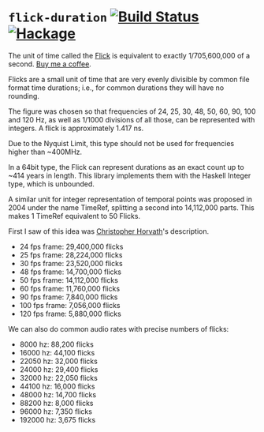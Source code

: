 # `flick-duration` [![Build Status](https://travis-ci.com/pliosoft/flick-duration.svg?branch=master)](https://travis-ci.com/pliosoft/flick-duration) [![Hackage](https://img.shields.io/hackage/v/flick-duration.svg?style=flat)](https://hackage.haskell.org/package/flick-duration) 

The unit of time called the [Flick](https://en.wikipedia.org/wiki/Flick_(time)) is equivalent to exactly 1/705,600,000 of a second. [Buy me a coffee](https://www.buymeacoffee.com/clord).

Flicks are a small unit of time that are very evenly divisible by common file format time durations; i.e., for common durations they will have no rounding.

The figure was chosen so that frequencies of 24, 25, 30, 48, 50, 60, 90, 100 and 120 Hz, as well as 1/1000 divisions of all those, can be represented with integers.
A flick is approximately 1.417 ns.

Due to the Nyquist Limit, this type should not be used for frequencies higher than ~400MHz.

In a 64bit type, the Flick can represent durations as an exact count up to ~414 years in length. This library
implements them with the Haskell Integer type, which is unbounded.

A similar unit for integer representation of temporal points was proposed in 2004 under the name TimeRef, splitting a second into 14,112,000 parts.
This makes 1 TimeRef equivalent to 50 Flicks.

First I saw of this idea was
[Christopher Horvath](https://www.facebook.com/christopher.horvath.395/posts/1157292757692660])'s description.

* 24 fps frame:     29,400,000 flicks
* 25 fps frame:     28,224,000 flicks
* 30 fps frame:     23,520,000 flicks
* 48 fps frame:     14,700,000 flicks
* 50 fps frame:     14,112,000 flicks
* 60 fps frame:     11,760,000 flicks
* 90 fps frame:      7,840,000 flicks
* 100 fps frame:     7,056,000 flicks
* 120 fps frame:     5,880,000 flicks

We can also do common audio rates with precise numbers of flicks:

* 8000 hz:      88,200 flicks
* 16000 hz:     44,100 flicks
* 22050 hz:     32,000 flicks
* 24000 hz:     29,400 flicks
* 32000 hz:     22,050 flicks
* 44100 hz:     16,000 flicks
* 48000 hz:     14,700 flicks
* 88200 hz:      8,000 flicks
* 96000 hz:      7,350 flicks
* 192000 hz:     3,675 flicks
